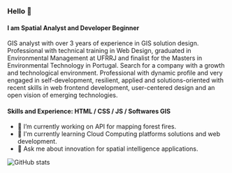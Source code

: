 ### Hello 👋
#### I am Spatial Analyst and Developer Beginner

GIS analyst with over 3 years of experience in GIS solution design. Professional with technical training in Web Design, graduated in Environmental Management at UFRRJ and finalist for the Masters in Environmental Technology in Portugal. Search for a company with a growth and technological environment. Professional with dynamic profile and very engaged in self-development, resilient, applied and solutions-oriented with recent skills in web frontend development, user-centered design and an open vision of emerging technologies.

#### Skills and Experience: HTML / CSS / JS / Softwares GIS 

- 🔭 I’m currently working on API for mapping forest fires.
- 🌱 I'm currently learning Cloud Computing platforms solutions and web development.
- 💬 Ask me about innovation for spatial intelligence applications.

![GitHub stats](https://github-readme-stats.vercel.app/api?username=ytmartins&&show_icons=true&title_color=ffffff&icon_color=e74c3c&text_color=daf7dc&bg_color=151515)
